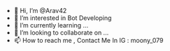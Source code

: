 - 👋 Hi, I’m @Arav42
- 👀 I’m interested in Bot Developing
- 🌱 I’m currently learning ...
- 💞️ I’m looking to collaborate on ...
- 📫 How to reach me , Contact Me In IG : moony_079

<!---
Arav42/Arav42 is a ✨ special ✨ repository because its `README.md` (this file) appears on your GitHub profile.
You can click the Preview link to take a look at your changes.
--->
